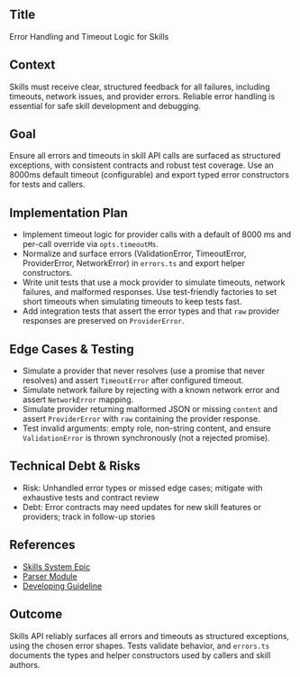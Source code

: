 
## Title
Error Handling and Timeout Logic for Skills

## Context
Skills must receive clear, structured feedback for all failures, including timeouts, network issues, and provider errors. Reliable error handling is essential for safe skill development and debugging.

## Goal
Ensure all errors and timeouts in skill API calls are surfaced as structured exceptions, with consistent contracts and robust test coverage. Use an 8000ms default timeout (configurable) and export typed error constructors for tests and callers.

## Implementation Plan
- Implement timeout logic for provider calls with a default of 8000 ms and per-call override via `opts.timeoutMs`.
- Normalize and surface errors (ValidationError, TimeoutError, ProviderError, NetworkError) in `errors.ts` and export helper constructors.
- Write unit tests that use a mock provider to simulate timeouts, network failures, and malformed responses. Use test-friendly factories to set short timeouts when simulating timeouts to keep tests fast.
- Add integration tests that assert the error types and that `raw` provider responses are preserved on `ProviderError`.

## Edge Cases & Testing
- Simulate a provider that never resolves (use a promise that never resolves) and assert `TimeoutError` after configured timeout.
- Simulate network failure by rejecting with a known network error and assert `NetworkError` mapping.
- Simulate provider returning malformed JSON or missing `content` and assert `ProviderError` with `raw` containing the provider response.
- Test invalid arguments: empty role, non-string content, and ensure `ValidationError` is thrown synchronously (not a rejected promise).

## Technical Debt & Risks
- Risk: Unhandled error types or missed edge cases; mitigate with exhaustive tests and contract review
- Debt: Error contracts may need updates for new skill features or providers; track in follow-up stories

## References
- [Skills System Epic](epic.md)
- [Parser Module](../../project/preparation/parser.md)
- [Developing Guideline](../../../../developing-guideline.md)

## Outcome
Skills API reliably surfaces all errors and timeouts as structured exceptions, using the chosen error shapes. Tests validate behavior, and `errors.ts` documents the types and helper constructors used by callers and skill authors.
